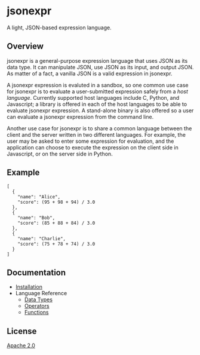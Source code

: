 # jsonexpr

A light, JSON-based expression language.


## Overview

jsonexpr is a general-purpose expression language that uses JSON as its data type.
It can manipulate JSON, use JSON as its input, and output JSON.
As matter of a fact, a vanilla JSON is a valid expression in jsonexpr.

A jsonexpr expression is evaluted in a sandbox,
so one common use case for jsonexpr is to evaluate a user-submitted expression safely
from a *host language*.
Currently supported host languages include C, Python, and Javascript;
a library is offered in each of the host languages to be able to evaluate
jsonexpr expression.
A stand-alone binary is also offered so a user can evaluate a jsonexpr
expression from the command line.

Another use case for jsonexpr is to share a common language between the client
and the server written in two different languages.
For example, the user may be asked to enter some expression for evaluation,
and the application can choose to execute the expression on the client side in
Javascript, or on the server side in Python.


## Example

```
[
  {
    "name": "Alice",
    "score": (95 + 98 + 94) / 3.0
  },
  {
    "name": "Bob",
    "score": (85 + 88 + 84) / 3.0
  },
  {
    "name": "Charlie",
    "score": (75 + 78 + 74) / 3.0
  }
]
```


## Documentation

* [Installation](doc/install.md)
* Language Reference
  * [Data Types](doc/datatype.md)
  * [Operators](doc/op.md)
  * [Functions](doc/fn.md)


## License

[Apache 2.0](LICENSE)
